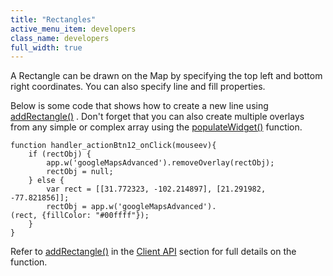```yaml
---
title: "Rectangles"
active_menu_item: developers
class_name: developers
full_width: true
---
```



A Rectangle can be drawn on the Map by specifying the top left and bottom right coordinates. You can also specify line and fill properties.

Below is some code that shows how to create a new line using [addRectangle()](/developers/documentation/scripting-apis/client-api/widget-object-functions/advanced-maps/addrectangle) . Don't forget that you can also create multiple overlays from any simple or complex array using the [populateWidget()](/developers/documentation/product-guide/advanced-important-widgets/google-v3-maps-widget/using-populatewidget) function.

    function handler_actionBtn12_onClick(mouseev){
        if (rectObj) {
            app.w('googleMapsAdvanced').removeOverlay(rectObj);
            rectObj = null;
        } else {
            var rect = [[31.772323, -102.214897], [21.291982, -77.821856]];
            rectObj = app.w('googleMapsAdvanced').
    (rect, {fillColor: "#00ffff"});
        }
    }
   

Refer to [addRectangle()](/developers/documentation/scripting-apis/client-api/widget-object-functions/advanced-maps/addrectangle) in the [Client API](/developers/documentation/scripting-apis/client-api/) section for full details on the function.

